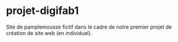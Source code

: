 # projet-digifab1
Site de pamplemousse fictif dans le cadre de notre premier projet de création de site web (en individuel).
